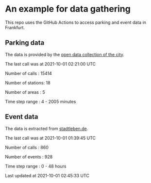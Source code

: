 # An example for data gathering

This repo uses the GitHub Actions to access parking and event data in Frankfurt.

## Parking data
The data is provided by the [open data collection of the city](https://www.offenedaten.frankfurt.de/).

The last call was at 2021-10-01 02:21:00 UTC

Number of calls   : 15414

Number of stations:    18

Number of areas   :     5

Time step range   :     4 -  2005 minutes


## Event data
The data is extracted from [stadtleben.de](https://stadtleben.de/frankfurt/).

The last call was at 2021-10-01 01:39:45 UTC

Number of calls   : 860

Number of events  : 928

Time step range   :   0 -  48 hours


Last updated at 2021-10-01 02:45:33 UTC
